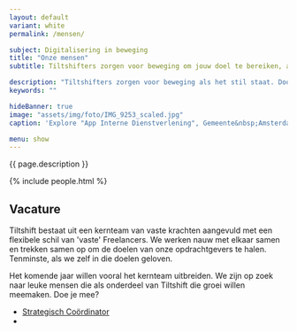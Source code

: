```yaml
---
layout: default
variant: white
permalink: /mensen/

subject: Digitalisering in beweging
title: "Onze mensen"
subtitle: Tiltshifters zorgen voor beweging om jouw doel te bereiken, als we er in geloven tenminste.

description: "Tiltshifters zorgen voor beweging als het stil staat. Door mensen te motiveren, dingen klein te maken en - als het nodig is - te confronteren. Altijd duurzaam en gericht op voortgang zijn we communicatief, vriendelijk én duidelijk. Elke Tiltshifter heeft een specifieke kunde maar evengoed een duidelijke mening. Die zetten we in om jouw doel te bereiken, tenminste, als we in dat doel geloven."
keywords: ""

hideBanner: true
image: "assets/img/foto/IMG_9253_scaled.jpg"
caption: 'Explore "App Interne Dienstverlening", Gemeente&nbsp;Amsterdam'

menu: show
---
```

{{ page.description }}

{% include people.html %}

## Vacature

Tiltshift bestaat uit een kernteam van vaste krachten aangevuld met een flexibele schil van 'vaste' Freelancers. We werken nauw met elkaar samen en trekken samen op om de doelen van onze opdrachtgevers te halen. Tenminste, als we zelf in die doelen geloven. 

Het komende jaar willen vooral het kernteam uitbreiden. We zijn op zoek naar leuke mensen die als onderdeel van Tiltshift die groei willen meemaken. Doe je mee?

- [Strategisch Coördinator](/2021/06/30/Vacature-Strategisch-Coordinator.html)
-
